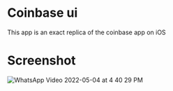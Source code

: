 # Coinbase ui

This app is an exact replica of the coinbase app on iOS

# Screenshot

![WhatsApp Video 2022-05-04 at 4 40 29 PM](https://user-images.githubusercontent.com/58082611/166719871-5a0e6704-68ff-4bf3-a5cf-05d5069adf27.gif)


